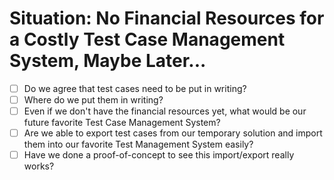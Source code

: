 # Situation: No Financial Resources for a Costly Test Case Management System, Maybe Later...

- [ ] Do we agree that test cases need to be put in writing?
- [ ] Where do we put them in writing?
- [ ] Even if we don't have the financial resources yet, what would be our future favorite Test Case Management System?
- [ ] Are we able to export test cases from our temporary solution and import them into our favorite Test Management System easily?
- [ ] Have we done a proof-of-concept to see this import/export really works?
